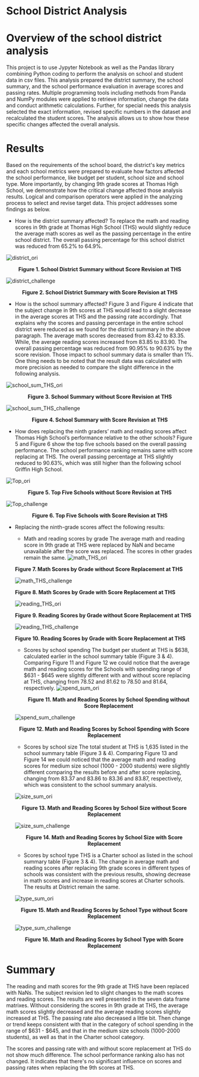 # School District Analysis 

# Overview of the school district analysis 
This project is to use Jypyter Notebook as well as the Pandas library combining Python coding to perform the analysis on school and student data in csv files. This analysis prepared the district summary, the school summary, and the school performance evaluation in average scores and passing rates. Multiple programming tools including methods from Panda and NumPy modules were applied to retrieve information, change the data and conduct arithmetic calculations. Further, for special needs this analysis selected the exact information, revised specific numbers in the dataset and recalculated the student scores. The analysis allows us to show how these specific changes affected the overall analysis.

# Results
Based on the requirements of the school board, the district's key metrics and each school metrics were prepared to evaluate how factors affected the school performance, like budget per student, school size and school type. More importantly,  by changing 9th grade scores at Thomas High School, we demonstrate how the critical change affected those analysis results. Logical and comparison operators were applied in the analyzing process to select and revise target data. This project addresses some findings as below.

- How is the district summary affected?
To replace the math and reading scores in 9th grade at Thomas High School (THS) would slightly reduce the average math scores as well as the passing percentage in the entire school district. The overall passing percentage for this school district was reduced from 65.2% to 64.9%.

![district_ori](https://github.com/hankai26/School_District_Analysis/blob/main/Resources/district_original.png)<p align="center">**Figure 1. School District Summary without Score Revision at THS**</p>


![district_challenge](https://github.com/hankai26/School_District_Analysis/blob/main/Resources/district_challenge.png)<p align="center">**Figure 2. School District Summary with Score Revision at THS**</p>


- How is the school summary affected?
Figure 3 and Figure 4 indicate that the subject change in 9th scores at THS would lead to a slight decrease in the average scores at THS and the passing rate accordingly. That explains why the scores and passing percentage in the entire school district were reduced as we found for the district summary in the above paragraph. The average math scores decreased from 83.42 to 83.35. While, the average reading scores increased from 83.85 to 83.90. The overall passing percentage was reduced from 90.95% to 90.63% by the score revision. Those impact to school summary data is smaller than 1%. One thing needs to be noted that the result data was calculated with more precision as needed to compare the slight difference in the following analysis.

![school_sum_THS_ori](https://github.com/hankai26/School_District_Analysis/blob/main/Resources/school_sum_THS_original.png)<p align="center">**Figure 3. School Summary without Score Revision at THS**</p>


![school_sum_THS_challenge](https://github.com/hankai26/School_District_Analysis/blob/main/Resources/school_sum_THS_challenge.png)<p align="center">**Figure 4. School Summary with Score Revision at THS**</p>


- How does replacing the ninth graders’ math and reading scores affect Thomas High School’s performance relative to the other schools?
Figure 5 and Figure 6 show the top five schools based on the overall passing performance. The school performance ranking remains same with score replacing at THS. The overall passing percentage at THS slightly reduced to 90.63%, which was still higher than the following school Griffin High School.

![Top_ori](https://github.com/hankai26/School_District_Analysis/blob/main/Resources/TopSchools_original.png)<p align="center">**Figure 5. Top Five Schools without Score Revision at THS**</p>

![Top_challenge](https://github.com/hankai26/School_District_Analysis/blob/main/Resources/TopSchools_challenge.png)<p align="center">**Figure 6. Top Five Schools with Score Revision at THS**</p>

- Replacing the ninth-grade scores affect the following results:
    - Math and reading scores by grade
    The average math and reading score in 9th grade at THS were replaced by NaN and became unavailable after the score was replaced. The scores in other grades remain the same.
    ![math_THS_ori](https://github.com/hankai26/School_District_Analysis/blob/main/Resources/math_THS_original.png)
    
    **Figure 7. Math Scores by Grade without Score Replacement at THS**

    ![math_THS_challenge](https://github.com/hankai26/School_District_Analysis/blob/main/Resources/math_THS_challenge.png)
    
    **Figure 8. Math Scores by Grade with Score Replacement at THS**

    ![reading_THS_ori](https://github.com/hankai26/School_District_Analysis/blob/main/Resources/reading_THS_original.png)
    
    **Figure 9. Reading Scores by Grade without Score Replacement at THS**

    ![reading_THS_challenge](https://github.com/hankai26/School_District_Analysis/blob/main/Resources/reading_THS_challenge.png)
    
    **Figure 10. Reading Scores by Grade with Score Replacement at THS**
    
    - Scores by school spending
    The budget per student at THS is $638, calculated earlier in the school summary table (Figure 3 & 4). Comparing Figure 11 and Figure 12 we could notice that the average math and reading scores for the Schools with spending range of $631 - $645 were slightly different with and without score replacing at THS, changing from 78.52 and 81.62 to 78.50 and 81.64, respectively.
    ![spend_sum_ori](https://github.com/hankai26/School_District_Analysis/blob/main/Resources/spending_sum_original.png)<p align="center">**Figure 11. Math and Reading Scores by School Spending without Score Replacement**</p>

    ![spend_sum_challenge](https://github.com/hankai26/School_District_Analysis/blob/main/Resources/spending_sum_challenge.png)<p align="center">**Figure 12. Math and Reading Scores by School Spending with Score Replacement**</p>

    - Scores by school size
    The total student at THS is 1,635 listed in the school summary table (Figure 3 & 4). Comparing Figure 13 and Figure 14 we could noticed that the average math and reading scores for medium size school (1000 - 2000 students) were slightly different comparing the results before and after score replacing, changing from 83.37 and 83.86 to 83.36 and 83.87, respectively, which was consistent to the school summary analysis.
    
    ![size_sum_ori](https://github.com/hankai26/School_District_Analysis/blob/main/Resources/size_sum_original.png)<p align="center">**Figure 13. Math and Reading Scores by School Size without Score Replacement**</p>

    ![size_sum_challenge](https://github.com/hankai26/School_District_Analysis/blob/main/Resources/size_sum_challenge.png)<p align="center">**Figure 14. Math and Reading Scores by School Size with Score Replacement**</p>

    
    - Scores by school type
    THS is a Charter school as listed in the school summary table (Figure 3 & 4). The change in average math and reading scores after replacing 9th grade scores in different types of schools was consistent with the previous results, showing decrease in math scores and increase in reading scores at Charter schools. The results at District remain the same.

    ![type_sum_ori](https://github.com/hankai26/School_District_Analysis/blob/main/Resources/type_sum_ori.png)<p align="center">**Figure 15. Math and Reading Scores by School Type without Score Replacement**</p>

    ![type_sum_challenge](https://github.com/hankai26/School_District_Analysis/blob/main/Resources/type_sum_challenge.png)<p align="center">**Figure 16. Math and Reading Scores by School Type with Score Replacement**</p>


# Summary

The reading and math scores for the 9th grade at THS have been replaced with NaNs. The subject revision led to slight changes to the math scores and reading scores. The results are well presented in the seven data frame matrixes. Without considering the scores in 9th grade at THS, the average math scores slightly decreased and the average reading scores slightly increased at THS. The passing rate also decreased a little bit. Then change or trend keeps consistent with that in the category of school spending in the range of $631 - $645, and that in the medium size schools (1000-2000 students), as well as that in the Charter school category.

The scores and passing rate with and without score replacement at THS do not show much difference. The school performance ranking also has not changed. It indicates that there's no significant influence on scores and passing rates when replacing the 9th scores at THS.
